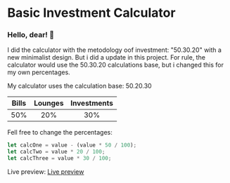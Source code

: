 # Basic Investment Calculator

### Hello, dear! 👋

I did the calculator with the metodology oof investment: "50.30.20" with a new minimalist design. But i did a update in this project. For rule, the calculator would use the 50.30.20 calculations base, but i changed this for my own percentages.

My calculator uses the calculation base: 50.20.30 

| Bills | Lounges | Investments |
|:-----:|:-------:|:-----------:|
|  50%  |   20%  |     30%     |

Fell free to change the percentages:

```javascript
let calcOne = value - (value * 50 / 100);
let calcTwo = value * 20 / 100;
let calcThree = value * 30 / 100;
```

Live preview: <a href="https://calculator-investments.netlify.app/" target="_blank">Live preview</a>
